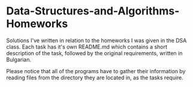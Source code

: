 # Data-Structures-and-Algorithms-Homeworks

Solutions I've written in relation to the homeworks I was given in the DSA class. Each task has it's own README.md which contains a short description of the task, followed by the original requirements, written in Bulgarian.

Please notice that all of the programs have to gather their information by reading files from the directory they are located in, as the tasks require.
